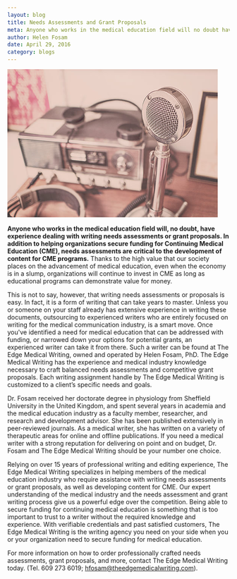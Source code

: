 ```yaml
---
layout: blog
title: Needs Assessments and Grant Proposals 
meta: Anyone who works in the medical education field will no doubt have experience dealing with writing needs assessments and grant proposals. In addition to helping organizations secure funding for Continuing Medical Education (CME)...
author: Helen Fosam
date: April 29, 2016
category: blogs
---
```


![blog-nigeria-image-1](/assets/img/blog-1-img.png)



**Anyone who works in the medical education field will, no doubt, have experience dealing with writing needs assessments or grant proposals. In addition to helping organizations secure funding for Continuing Medical Education (CME), needs assessments are critical to the development of content for CME programs.** Thanks to the high value that our society places on the advancement of medical education, even when the economy is in a slump, organizations will continue to invest in CME as long as educational programs can demonstrate value for money. 


This is not to say, however, that writing needs assessments or proposals is easy. In fact, it is a form of writing that can take years to master. Unless you or someone on your staff already has extensive experience in writing these documents, outsourcing to experienced writers who are entirely focused on writing for the medical communication industry, is a smart move. Once you've identified a need for medical education that can be addressed with funding, or narrowed down your options for potential grants, an experienced writer can take it from there. Such a writer can be found at The Edge Medical Writing, owned and operated by Helen Fosam, PhD. The Edge Medical Writing has the experience and medical industry knowledge necessary to craft balanced needs assessments and competitive grant proposals. Each writing assignment handle by The Edge Medical Writing is customized to a client’s specific needs and goals.

Dr. Fosam received her doctorate degree in physiology from Sheffield University in the United Kingdom, and spent several years in academia and the medical education industry as a faculty member, researcher, and research and development advisor. She has been published extensively in peer‑reviewed journals. As a medical writer, she has written on a variety of therapeutic areas for online and offline publications. If you need a medical writer with a strong reputation for delivering on point and on budget, Dr. Fosam and The Edge Medical Writing should be your number one choice.

Relying on over 15 years of professional writing and editing experience, The Edge Medical Writing specializes in helping members of the medical education industry who require assistance with writing needs assessments or grant proposals, as well as developing content for CME. Our expert understanding of the medical industry and the needs assessment and grant writing process give us a powerful edge over the competition. Being able to secure funding for continuing medical education is something that is too important to trust to a writer without the required knowledge and experience. With verifiable credentials and past satisfied customers, The Edge Medical Writing is the writing agency you need on your side when you or your organization need to secure funding for medical education. 

For more information on how to order professionally crafted needs assessments, grant proposals, and more, contact The Edge Medical Writing today. (Tel. 609 273 6019; hfosam@theedgemedicalwriting.com).
